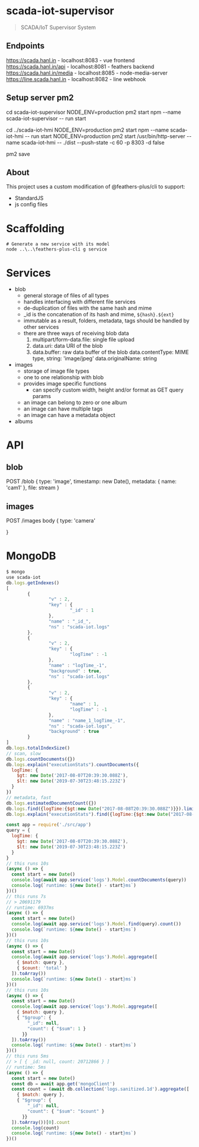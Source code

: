# scada-iot-supervisor

> SCADA/IoT Supervisor System

## Endpoints

https://scada.hanl.in - localhost:8083 - vue frontend
https://scada.hanl.in/api - localhost:8081 - feathers backend
https://scada.hanl.in/media - localhost:8085 - node-media-server
https://line.scada.hanl.in - localhost:8082 - line webhook

## Setup server pm2

cd scada-iot-supervisor
NODE_ENV=production pm2 start npm --name scada-iot-supervisor -- run start

cd ../scada-iot-hmi
NODE_ENV=production pm2 start npm --name scada-iot-hmi -- run start
NODE_ENV=production pm2 start /usr/bin/http-server --name scada-iot-hmi -- ./dist --push-state -c 60 -p 8303 -d false

pm2 save

## About

This project uses a custom modification of @feathers-plus/cli to support:

- StandardJS
- js config files

# Scaffolding

```
# Generate a new service with its model
node ..\..\feathers-plus-cli g service
```

# Services

* blob
  * general storage of files of all types
  * handles interfacing with different file services
  * de-duplication of files with the same hash and mime
  * _id is the concatenation of its hash and mime, `${hash}.${ext}`
  * immutable as a result, folders, metadata, tags should be handled by other services
  * there are three ways of receiving blob data
    1. multipart/form-data.file: single file upload
    2. data.uri: data URI of the blob
    3. data.buffer: raw data buffer of the blob
       data.contentType: MIME type, string: 'image/jpeg'
       data.originalName: string
* images
  * storage of image file types
  * one to one relationship with blob
  * provides image specific functions
    * can specify custom width, height and/or format as GET query params
  * an image can belong to zero or one album
  * an image can have multiple tags
  * an image can have a metadata object
* albums

# API

## blob

POST /blob
{
  type: 'image',
  timestamp: new Date(),
  metadata: {
    name: 'cam1'
  },
  file: stream
}

## images

POST /images
body {
  type: 'camera'
  
}

# MongoDB

```js
$ mongo
use scada-iot
db.logs.getIndexes()
[
        {
                "v" : 2,
                "key" : {
                        "_id" : 1
                },
                "name" : "_id_",
                "ns" : "scada-iot.logs"
        },
        {
                "v" : 2,
                "key" : {
                        "logTime" : -1
                },
                "name" : "logTime_-1",
                "background" : true,
                "ns" : "scada-iot.logs"
        },
        {
                "v" : 2,
                "key" : {
                        "name" : 1,
                        "logTime" : -1
                },
                "name" : "name_1_logTime_-1",
                "ns" : "scada-iot.logs",
                "background" : true
        }
]
db.logs.totalIndexSize()
// scan, slow
db.logs.countDocuments({})
db.logs.explain("executionStats").countDocuments({
  logTime: {
    $gt: new Date('2017-08-07T20:39:30.088Z'),
    $lt: new Date('2019-07-30T23:48:15.223Z')
  }
})
// metadata, fast
db.logs.estimatedDocumentCount({})
db.logs.find({logTime:{$gt:new Date("2017-08-08T20:39:30.088Z")}}).limit(10).count()
db.logs.explain("executionStats").find({logTime:{$gt:new Date("2017-08-08T20:39:30.088Z")}}).hint("logTime_-1").limit(10).count()
```


```js
const app = require('./src/app')
query = {
  logTime: {
    $gt: new Date('2017-08-07T20:39:30.088Z'),
    $lt: new Date('2019-07-30T23:48:15.223Z')
  }
}
// this runs 10s
(async () => {
  const start = new Date()
  console.log(await app.service('logs').Model.countDocuments(query))
  console.log(`runtime: ${new Date() - start}ms`)
})()
// this runs 7s
// > 20691179
// runtime: 6937ms
(async () => {
  const start = new Date()
  console.log(await app.service('logs').Model.find(query).count())
  console.log(`runtime: ${new Date() - start}ms`)
})()
// this runs 10s
(async () => {
  const start = new Date()
  console.log(await app.service('logs').Model.aggregate([
    { $match: query },
    { $count: 'total' }
  ]).toArray())
  console.log(`runtime: ${new Date() - start}ms`)
})()
// this runs 10s
(async () => {
  const start = new Date()
  console.log(await app.service('logs').Model.aggregate([
    { $match: query },
    { "$group": {
        "_id": null,
        "count": { "$sum": 1 }
      }}
  ]).toArray())
  console.log(`runtime: ${new Date() - start}ms`)
})()
// this runs 5ms
// > [ { _id: null, count: 20712866 } ]
// runtime: 5ms
(async () => {
  const start = new Date()
  const db = await app.get('mongoClient')
  const count = (await db.collection('logs.sanitized.1d').aggregate([
    { $match: query },
    { "$group": {
        "_id": null,
        "count": { "$sum": "$count" }
      }}
  ]).toArray())[0].count
  console.log(count)
  console.log(`runtime: ${new Date() - start}ms`)
})()
```
